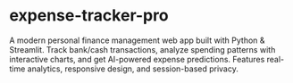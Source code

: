 # expense-tracker-pro
A modern personal finance management web app built with Python &amp; Streamlit. Track bank/cash transactions, analyze spending patterns with interactive charts, and get AI-powered expense predictions. Features real-time analytics, responsive design, and session-based privacy.
